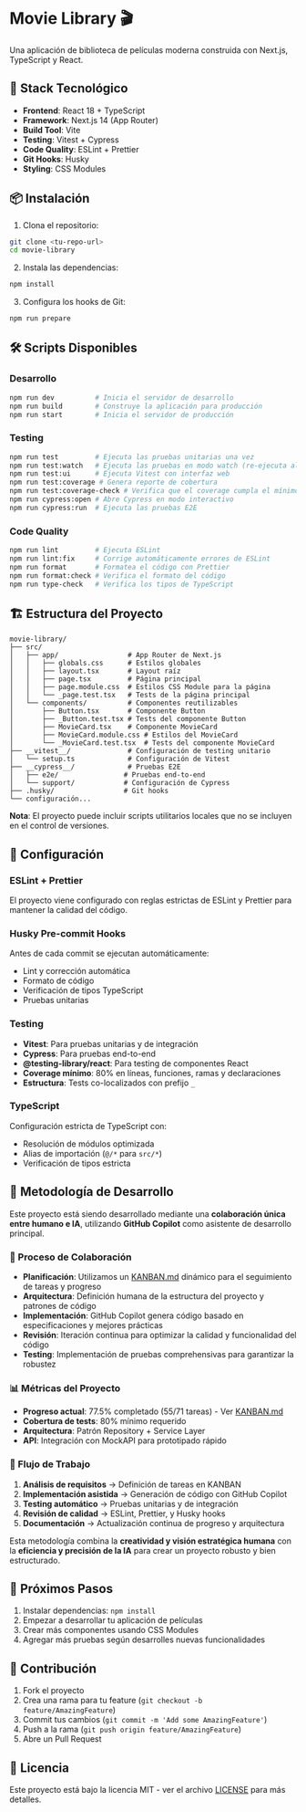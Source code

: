 # Movie Library 🎬

Una aplicación de biblioteca de películas moderna construida con Next.js, TypeScript y React.

## 🚀 Stack Tecnológico

- **Frontend**: React 18 + TypeScript
- **Framework**: Next.js 14 (App Router)
- **Build Tool**: Vite
- **Testing**: Vitest + Cypress
- **Code Quality**: ESLint + Prettier
- **Git Hooks**: Husky
- **Styling**: CSS Modules

## 📦 Instalación

1. Clona el repositorio:

```bash
git clone <tu-repo-url>
cd movie-library
```

2. Instala las dependencias:

```bash
npm install
```

3. Configura los hooks de Git:

```bash
npm run prepare
```

## 🛠️ Scripts Disponibles

### Desarrollo

```bash
npm run dev          # Inicia el servidor de desarrollo
npm run build        # Construye la aplicación para producción
npm run start        # Inicia el servidor de producción
```

### Testing

```bash
npm run test         # Ejecuta las pruebas unitarias una vez
npm run test:watch   # Ejecuta las pruebas en modo watch (re-ejecuta al cambiar archivos)
npm run test:ui      # Ejecuta Vitest con interfaz web
npm run test:coverage # Genera reporte de cobertura
npm run test:coverage-check # Verifica que el coverage cumpla el mínimo del 80%
npm run cypress:open # Abre Cypress en modo interactivo
npm run cypress:run  # Ejecuta las pruebas E2E
```

### Code Quality

```bash
npm run lint         # Ejecuta ESLint
npm run lint:fix     # Corrige automáticamente errores de ESLint
npm run format       # Formatea el código con Prettier
npm run format:check # Verifica el formato del código
npm run type-check   # Verifica los tipos de TypeScript
```

## 🏗️ Estructura del Proyecto

```
movie-library/
├── src/
│   ├── app/                 # App Router de Next.js
│   │   ├── globals.css      # Estilos globales
│   │   ├── layout.tsx       # Layout raíz
│   │   ├── page.tsx         # Página principal
│   │   ├── page.module.css  # Estilos CSS Module para la página
│   │   └── _page.test.tsx   # Tests de la página principal
│   └── components/          # Componentes reutilizables
│       ├── Button.tsx       # Componente Button
│       ├── _Button.test.tsx # Tests del componente Button
│       ├── MovieCard.tsx    # Componente MovieCard
│       ├── MovieCard.module.css # Estilos del MovieCard
│       └── _MovieCard.test.tsx  # Tests del componente MovieCard
├── __vitest__/              # Configuración de testing unitario
│   └── setup.ts             # Configuración de Vitest
├── __cypress__/             # Pruebas E2E
│   ├── e2e/                # Pruebas end-to-end
│   └── support/            # Configuración de Cypress
├── .husky/                 # Git hooks
└── configuración...
```

**Nota**: El proyecto puede incluir scripts utilitarios locales que no se incluyen en el control de versiones.

## 🔧 Configuración

### ESLint + Prettier

El proyecto viene configurado con reglas estrictas de ESLint y Prettier para mantener la calidad del código.

### Husky Pre-commit Hooks

Antes de cada commit se ejecutan automáticamente:

- Lint y corrección automática
- Formato de código
- Verificación de tipos TypeScript
- Pruebas unitarias

### Testing

- **Vitest**: Para pruebas unitarias y de integración
- **Cypress**: Para pruebas end-to-end
- **@testing-library/react**: Para testing de componentes React
- **Coverage mínimo**: 80% en líneas, funciones, ramas y declaraciones
- **Estructura**: Tests co-localizados con prefijo `_`

### TypeScript

Configuración estricta de TypeScript con:

- Resolución de módulos optimizada
- Alias de importación (`@/*` para `src/*`)
- Verificación de tipos estricta

## 🤖 Metodología de Desarrollo

Este proyecto está siendo desarrollado mediante una **colaboración única entre humano e IA**, utilizando **GitHub Copilot** como asistente de desarrollo principal.

### 🎯 Proceso de Colaboración

- **Planificación**: Utilizamos un [KANBAN.md](KANBAN.md) dinámico para el seguimiento de tareas y progreso
- **Arquitectura**: Definición humana de la estructura del proyecto y patrones de código
- **Implementación**: GitHub Copilot genera código basado en especificaciones y mejores prácticas
- **Revisión**: Iteración continua para optimizar la calidad y funcionalidad del código
- **Testing**: Implementación de pruebas comprehensivas para garantizar la robustez

### 📊 Métricas del Proyecto

- **Progreso actual**: 77.5% completado (55/71 tareas) - Ver [KANBAN.md](KANBAN.md)
- **Cobertura de tests**: 80% mínimo requerido
- **Arquitectura**: Patrón Repository + Service Layer
- **API**: Integración con MockAPI para prototipado rápido

### 🔧 Flujo de Trabajo

1. **Análisis de requisitos** → Definición de tareas en KANBAN
2. **Implementación asistida** → Generación de código con GitHub Copilot
3. **Testing automático** → Pruebas unitarias y de integración
4. **Revisión de calidad** → ESLint, Prettier, y Husky hooks
5. **Documentación** → Actualización continua de progreso y arquitectura

Esta metodología combina la **creatividad y visión estratégica humana** con la **eficiencia y precisión de la IA** para crear un proyecto robusto y bien estructurado.

## 🎯 Próximos Pasos

1. Instalar dependencias: `npm install`
2. Empezar a desarrollar tu aplicación de películas
3. Crear más componentes usando CSS Modules
4. Agregar más pruebas según desarrolles nuevas funcionalidades

## 📝 Contribución

1. Fork el proyecto
2. Crea una rama para tu feature (`git checkout -b feature/AmazingFeature`)
3. Commit tus cambios (`git commit -m 'Add some AmazingFeature'`)
4. Push a la rama (`git push origin feature/AmazingFeature`)
5. Abre un Pull Request

## 📄 Licencia

Este proyecto está bajo la licencia MIT - ver el archivo [LICENSE](LICENSE) para más detalles.
